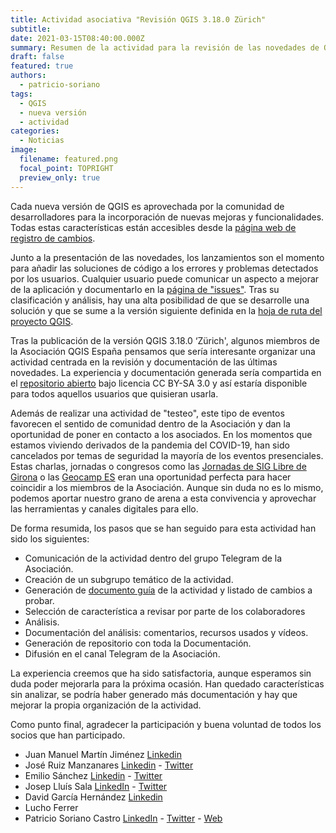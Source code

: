 ```yaml
---
title: Actividad asociativa "Revisión QGIS 3.18.0 Zürich"
subtitle: 
date: 2021-03-15T08:40:00.000Z
summary: Resumen de la actividad para la revisión de las novedades de QGIS 3.18.0.
draft: false
featured: true
authors:
  - patricio-soriano
tags:
  - QGIS
  - nueva versión
  - actividad
categories:
  - Noticias
image:
  filename: featured.png
  focal_point: TOPRIGHT
  preview_only: true
---
```


Cada nueva versión de QGIS es aprovechada por la comunidad de desarrolladores para la incorporación de nuevas mejoras y funcionalidades. Todas estas características están accesibles desde la [página web de registro de cambios](https://qgis.org/en/site/forusers/visualchangelogs.html). 

Junto a la presentación de las novedades, los lanzamientos son el momento para añadir las soluciones de código a los errores y problemas detectados por los usuarios. Cualquier usuario puede comunicar un aspecto a mejorar de la aplicación y documentarlo en la [página de "issues"](https://github.com/qgis/QGIS/issues). Tras su clasificación y análisis, hay una alta posibilidad de que se desarrolle una solución y que se sume a la versión siguiente definida en la [hoja de ruta del proyecto QGIS](https://www.qgis.org/en/site/getinvolved/development/roadmap.html). 


Tras la publicación de la versión QGIS 3.18.0 ‘Zürich', algunos miembros de la Asociación QGIS España pensamos que sería interesante organizar una actividad centrada en la revisión y documentación de las últimas novedades. La experiencia y documentación generada sería compartida en el [repositorio abierto](https://gitlab.com/qgis_es/qgis_3_18_testing/) bajo licencia CC BY-SA 3.0 y así estaría disponible para todos aquellos usuarios que quisieran usarla.

Además de realizar una actividad de "testeo", este tipo de eventos favorecen el sentido de comunidad dentro de la Asociación y dan la oportunidad de poner en contacto a los asociados. En los momentos que estamos viviendo derivados de la pandemia del COVID-19, han sido cancelados por temas de seguridad la mayoría de los eventos presenciales. Estas charlas, jornadas o congresos como las [Jornadas de SIG Libre de Girona](https://www.jornadassiglibre.org/) o las [Geocamp ES](http://2019.geocamp.es/) eran una oportunidad perfecta para hacer coincidir a los miembros de la Asociación. Aunque sin duda no es lo mismo, podemos aportar nuestro grano de arena a esta convivencia y aprovechar las herramientas y canales digitales para ello.

De forma resumida, los pasos que se han seguido para esta actividad han sido los siguientes:

- Comunicación de la actividad dentro del grupo Telegram de la Asociación.
- Creación de un subgrupo temático de la actividad.
- Generación de [documento guía](https://gitlab.com/qgis_es/qgis_3_18_testing/-/blob/master/guia.pdf) de la actividad y listado de cambios a probar.
- Selección de característica a revisar por parte de los colaboradores
- Análisis.
- Documentación del análisis: comentarios, recursos usados y vídeos.
- Generación de repositorio con toda la Documentación.
- Difusión en el canal Telegram de la Asociación.

La experiencia creemos que ha sido satisfactoria, aunque esperamos sin duda poder mejorarla para la próxima ocasión. Han quedado características sin analizar, se podría haber generado más documentación y hay que mejorar la propia organización de la actividad.

Como punto final, agradecer la participación y buena voluntad de todos los socios que han participado.

- Juan Manuel Martín Jiménez [Linkedin](https://www.linkedin.com/in/juanmamap/?originalSubdomain=es) 
- José Ruiz Manzanares [Linkedin](https://www.linkedin.com/in/jos%C3%A9-ruiz-manzanares-72854a42/) -  [Twitter](https://twitter.com/JoseRuizMan)
- Emilio Sánchez [Linkedin](https://www.linkedin.com/in/emilio-s%C3%A1nchez-porcuna-1752a29a/) -  [Twitter](https://twitter.com/EmilioSPorcuna)
- Josep Lluís Sala [LinkedIn](https://www.linkedin.com/in/joseplluissala/) -  [Twitter](https://twitter.com/jllsala)
- David García Hernández [Linkedin](https://www.linkedin.com/in/david-garc%C3%ADa-hern%C3%A1ndez-9336a915/) 
- Lucho Ferrer
- Patricio Soriano Castro [LinkedIn](https://www.linkedin.com/in/patriciosorianocastro/) -  [Twitter](https://twitter.com/sigdeletras) - [Web](http://sigdeletras.com/)

